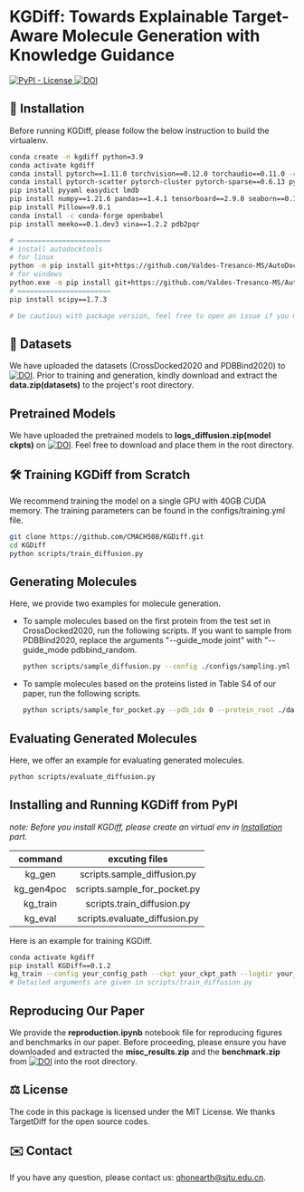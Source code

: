 <!--
 * @Author: QHGG
 * @Date: 2023-10-08 16:50:32
 * @LastEditTime: 2023-10-13 18:43:23
 * @LastEditors: QHGG
 * @Description: 
 * @FilePath: /KGDiff/README.md
-->
# KGDiff: Towards Explainable Target-Aware Molecule Generation with Knowledge Guidance 
<a href="https://github.com/CMACH508/KGDiff/blob/main/LICENSE">
        <img alt="PyPI - License" src="https://img.shields.io/pypi/l/autoreviewer" />
    </a>
<a href="https://doi.org/10.5281/zenodo.8419944"><img src="https://zenodo.org/badge/DOI/10.5281/zenodo.8419944.svg" alt="DOI"></a>


## 🚀 Installation
Before running KGDiff, please follow the below instruction to build the virtualenv.

```bash
conda create -n kgdiff python=3.9
conda activate kgdiff
conda install pytorch==1.11.0 torchvision==0.12.0 torchaudio==0.11.0 -c pytorch
conda install pytorch-scatter pytorch-cluster pytorch-sparse==0.6.13 pyg==2.0.4 -c pyg
pip install pyyaml easydict lmdb
pip install numpy==1.21.6 pandas==1.4.1 tensorboard==2.9.0 seaborn==0.11.2 
pip install Pillow==9.0.1
conda install -c conda-forge openbabel
pip install meeko==0.1.dev3 vina==1.2.2 pdb2pqr

# =======================
# install autodocktools
# for linux
python -m pip install git+https://github.com/Valdes-Tresanco-MS/AutoDockTools_py3
# for windows
python.exe -m pip install git+https://github.com/Valdes-Tresanco-MS/AutoDockTools_py3
# =======================
pip install scipy==1.7.3

# be cautious with package version, feel free to open an issue if you meet package conflits.
```

## 💾 Datasets
We have uploaded the datasets (CrossDocked2020 and PDBBind2020) to [![DOI](https://zenodo.org/badge/DOI/10.5281/zenodo.8419944.svg)](https://doi.org/10.5281/zenodo.8419944). Prior to training and generation, kindly download and extract the **data.zip(datasets)** to the project's root directory.

## Pretrained Models

We have uploaded the pretrained models to **logs_diffusion.zip(model ckpts)** on [![DOI](https://zenodo.org/badge/DOI/10.5281/zenodo.8419944.svg)](https://doi.org/10.5281/zenodo.8419944). Feel free to download and place them in the root directory.

## 🛠️ Training KGDiff from Scratch

We recommend training the model on a single GPU with 40GB CUDA memory. The training parameters can be found in the configs/training.yml file.


```bash
git clone https://github.com/CMACH508/KGDiff.git
cd KGDiff
python scripts/train_diffusion.py
```

## Generating Molecules

Here, we provide two examples for molecule generation.


-   To sample molecules based on the first protein from the test set in CrossDocked2020, run the following scripts. If you want to sample from PDBBind2020, replace the arguments "--guide_mode joint" with "--guide_mode pdbbind_random.
    ```bash
    python scripts/sample_diffusion.py --config ./configs/sampling.yml -i 0 --guide_mode joint --type_grad_weight 100 --pos_grad_weight 25 --result_path ./cd2020_pro_0_res
    ```


-   To sample molecules based on the proteins listed in Table S4 of our paper, run the following scripts.
    ```bash
    python scripts/sample_for_pocket.py --pdb_idx 0 --protein_root ./data/extended_poc_proteins/  --guide_mode joint --type_grad_weight 100 --pos_grad_weight 25 --result_path ./extended_pro_0_res
    ```

## Evaluating Generated Molecules
Here, we offer an example for evaluating generated molecules.

```bash
python scripts/evaluate_diffusion.py
```

## Installing and Running KGDiff from PyPI

*note: Before you install KGDiff, please create an virtual env in [Installation](#-installation) part.*

| command  | excuting files | 
|:------:|:------:|
| kg_gen    | scripts.sample_diffusion.py     | 
| kg_gen4poc    | scripts.sample_for_pocket.py     | 
| kg_train    | scripts.train_diffusion.py     | 
| kg_eval    | scripts.evaluate_diffusion.py     | 

Here is an example for training KGDiff.
```bash
conda activate kgdiff
pip install KGDiff==0.1.2
kg_train --config your_config_path --ckpt your_ckpt_path --logdir your_ckpt_dirname
# Detailed arguments are given in scripts/train_diffusion.py
```

## Reproducing Our Paper
We provide the **reproduction.ipynb** notebook file for reproducing figures and benchmarks in our paper. Before proceeding, please ensure you have downloaded and extracted the **misc_results.zip** and the **benchmark.zip** from [![DOI](https://zenodo.org/badge/DOI/10.5281/zenodo.8419944.svg)](https://doi.org/10.5281/zenodo.8419944) into the root directory.

## ⚖️ License

The code in this package is licensed under the MIT License. We thanks TargetDiff for the open source codes.

## ✉️ Contact
If you have any question, please contact us: qhonearth@sjtu.edu.cn.